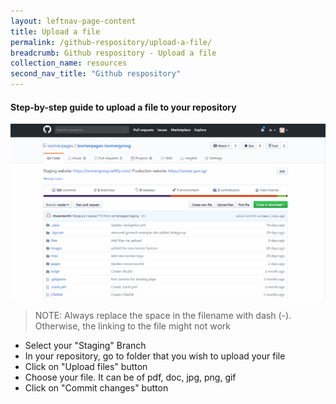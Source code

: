 ```yaml
---
layout: leftnav-page-content
title: Upload a file
permalink: /github-respository/upload-a-file/
breadcrumb: Github respository - Upload a file
collection_name: resources
second_nav_title: "Github respository"
---
```

#### **Step-by-step guide to upload a file to your repository**
![How to upload a file to your repository](/images/resources/how-to-upload-file-to-your-repository.gif)
> NOTE: Always replace the space in the filename with dash (-). Otherwise, the linking to the file might not work

* Select your "Staging" Branch
* In your repository, go to folder that you wish to upload your file
* Click on "Upload files" button
* Choose your file. It can be of pdf, doc, jpg, png, gif
* Click on "Commit changes" button
